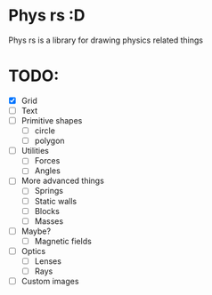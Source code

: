 # Phys rs :D

Phys rs is a library for drawing physics related things

# TODO:

-   [x] Grid
-   [ ] Text
-   [ ] Primitive shapes
    -   [ ] circle
    -   [ ] polygon
-   [ ] Utilities
    -   [ ] Forces
    -   [ ] Angles
-   [ ] More advanced things
    -   [ ] Springs
    -   [ ] Static walls
    -   [ ] Blocks
    -   [ ] Masses
-   [ ] Maybe?
    -   [ ] Magnetic fields
-   [ ] Optics
    -   [ ] Lenses
    -   [ ] Rays
-   [ ] Custom images

